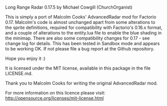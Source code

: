 Long Range Radar 0.17.5 by Michael Cowgill (ChurchOrganist)

This is simply a port of Malcolm Cooks' AdvancedRadar mod for Factorio 0.17.
Malcolm's code is almost unchanged apart from some alterations to the sprite definitions, required for compatibility with Factorio's 0.16.x format, and a couple of alterations to the entity.lua file to enable the blue shading in the minimap. There are also some compatibility changes for 0.17 - see change log for details.
This has been tested in Sandbox mode and appears to be working OK.
If not please file a bug report at the Github repository.

Hope you enjoy it :)

It is licensed under the MIT license, available in this package in the file  LICENSE.md.

Thank you to Malcolm Cooks for writing the original AdvancedRadar mod.

For more information on this licence please visit: http://opensource.org/licenses/mit-license.html
